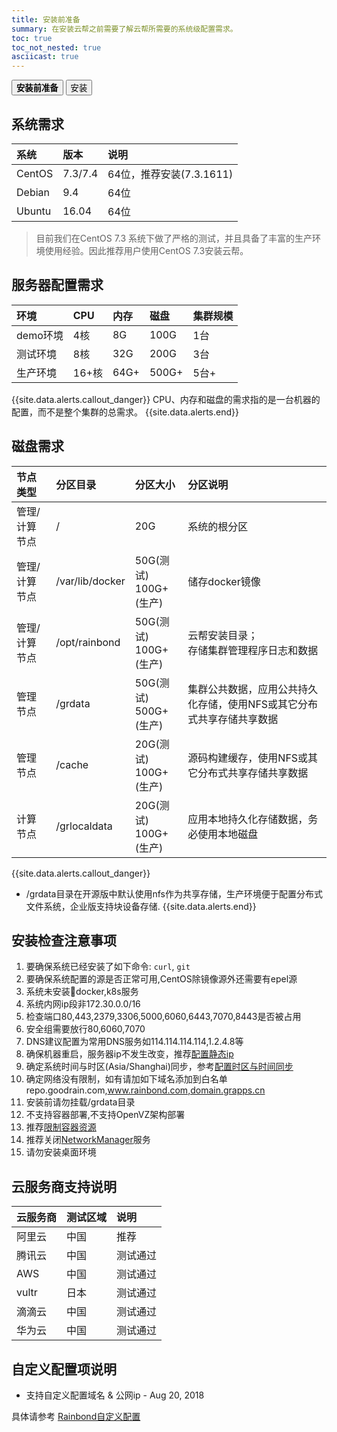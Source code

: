 ```yaml
---
title: 安装前准备
summary: 在安装云帮之前需要了解云帮所需要的系统级配置需求。
toc: true
toc_not_nested: true
asciicast: true
---
```


<div class="filters filters-big clearfix">
    <a href="installation-guide.html"><button class="filter-button current"><strong>安装前准备</strong></button></a>
    <a href="online-installation.html"><button class="filter-button">安装</button></a>
</div>

<div id="toc"></div>

## 系统需求
| 系统   | 版本  | 说明           |
| :----- | :---- | :------------- |
| CentOS | 7.3/7.4   | 64位，推荐安装(7.3.1611) |
| Debian | 9.4  | 64位           |
| Ubuntu | 16.04 | 64位           |

> 目前我们在CentOS 7.3 系统下做了严格的测试，并且具备了丰富的生产环境使用经验。因此推荐用户使用CentOS 7.3安装云帮。

## 服务器配置需求

| 环境     | CPU  | 内存   | 磁盘    | 集群规模 |
| :----- | :--- | :--- | :---- | :--- |
| demo环境 | 4核   | 8G  | 100G  | 1台   |
| 测试环境   | 8核   | 32G  | 200G  | 3台   |
| 生产环境   | 16+核 | 64G+ | 500G+ | 5台+  |
{{site.data.alerts.callout_danger}}
CPU、内存和磁盘的需求指的是一台机器的配置，而不是整个集群的总需求。
{{site.data.alerts.end}}

## 磁盘需求

| 节点类型      | 分区目录        | 分区大小                          | 分区说明                                      |
| :------------ | :-------------- | :-------------------------------- | :-------------------------------------------- |
| 管理/计算节点 | /               | 20G                               | 系统的根分区                                  |
| 管理/计算节点 | /var/lib/docker | 50G(测试)</br>100G+(生产) | 储存docker镜像                                |
| 管理/计算节点 | /opt/rainbond   | 50G(测试)</br>100G+(生产) | 云帮安装目录；</br>存储集群管理程序日志和数据 |
| 管理节点      | /grdata         | 50G(测试)</br>500G+(生产) | 集群公共数据，应用公共持久化存储，使用NFS或其它分布式共享存储共享数据|
| 管理节点      | /cache          | 20G(测试)</br>100G+(生产) | 源码构建缓存，使用NFS或其它分布式共享存储共享数据 |
| 计算节点      | /grlocaldata    | 20G(测试)</br>100G+(生产) | 应用本地持久化存储数据，务必使用本地磁盘           |

{{site.data.alerts.callout_danger}}
- /grdata目录在开源版中默认使用nfs作为共享存储，生产环境便于配置分布式文件系统，企业版支持块设备存储.
{{site.data.alerts.end}}

## 安装检查注意事项

1. 要确保系统已经安装了如下命令: `curl`, `git`
2. 要确保系统配置的源是否正常可用,CentOS除镜像源外还需要有epel源
3. 系统未安装docker,k8s服务
4. 系统内网ip段非172.30.0.0/16
5. 检查端口80,443,2379,3306,5000,6060,6443,7070,8443是否被占用
6. 安全组需要放行80,6060,7070
7. DNS建议配置为常用DNS服务如114.114.114.114,1.2.4.8等
8. 确保机器重启，服务器ip不发生改变，推荐[配置静态ip](../operation-manual/install/config/static-ip.html)
9. 确定系统时间与时区(Asia/Shanghai)同步，参考[配置时区与时间同步](../operation-manual/install/config/timezone.html)
10. 确定网络没有限制，如有请加如下域名添加到白名单repo.goodrain.com,www.rainbond.com,domain.grapps.cn
11. 安装前请勿挂载/grdata目录
12. 不支持容器部署,不支持OpenVZ架构部署
13. 推荐[限制容器资源](../operation-manual/install/config/swap.html)
14. 推荐关闭[NetworkManager](../operation-manual/install/config/disable-NetworkManager.html)服务
15. 请勿安装桌面环境

## 云服务商支持说明

| 云服务商   | 测试区域  | 说明           |
| :----- | :---- | :------------- |
| 阿里云 | 中国  | 推荐 |
| 腾讯云 | 中国  | 测试通过           |
| AWS | 中国 | 测试通过          |
| vultr | 日本 | 测试通过          |
| 滴滴云 | 中国  | 测试通过           |
| 华为云 | 中国  | 测试通过           |


## 自定义配置项说明

- 支持自定义配置域名 & 公网ip - Aug 20, 2018

具体请参考 [Rainbond自定义配置](../operation-manual/install/config/custom-config.html)  

